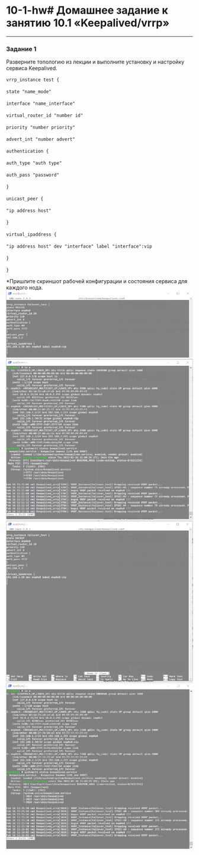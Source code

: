 # 10-1-hw# Домашнее задание к занятию 10.1 «Keepalived/vrrp»

---

### Задание 1

Разверните топологию из лекции и выполните установку и настройку сервиса Keepalived. 

```
vrrp_instance test {

state "name_mode"

interface "name_interface"

virtual_router_id "number id"

priority "number priority"

advert_int "number advert"

authentication {

auth_type "auth type"

auth_pass "password"

}

unicast_peer {

"ip address host"

}

virtual_ipaddress {

"ip address host" dev "interface" label "interface":vip

}

}

```

*Пришлите скриншот рабочей конфигурации и состояния сервиса для каждого нода.
![10-1-1](./hw-10-1/10-1-1.png)
![10-1-2](./hw-10-1/10-1-2.png)
![10-1-3](./hw-10-1/10-1-3.png)
![10-1-4](./hw-10-1/10-1-4.png)
